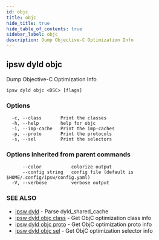 ```yaml
---
id: objc
title: objc
hide_title: true
hide_table_of_contents: true
sidebar_label: objc
description: Dump Objective-C Optimization Info
---
```

## ipsw dyld objc

Dump Objective-C Optimization Info

```
ipsw dyld objc <DSC> [flags]
```

### Options

```
  -c, --class       Print the classes
  -h, --help        help for objc
  -i, --imp-cache   Print the imp-caches
  -p, --proto       Print the protocols
  -s, --sel         Print the selectors
```

### Options inherited from parent commands

```
      --color           colorize output
      --config string   config file (default is $HOME/.config/ipsw/config.yaml)
  -V, --verbose         verbose output
```

### SEE ALSO

* [ipsw dyld](/docs/cli/ipsw/dyld)	 - Parse dyld_shared_cache
* [ipsw dyld objc class](/docs/cli/ipsw/dyld/objc/class)	 - Get ObjC optimization class info
* [ipsw dyld objc proto](/docs/cli/ipsw/dyld/objc/proto)	 - Get ObjC optimization proto info
* [ipsw dyld objc sel](/docs/cli/ipsw/dyld/objc/sel)	 - Get ObjC optimization selector info

